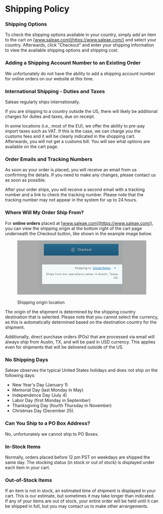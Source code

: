 # Shipping Policy

### Shipping Options

To check the shipping options available in your country, simply add an item to the cart on [www.saleae.com](https://www.saleae.com/) and select your country. Afterwards, click "Checkout" and enter your shipping information to view the available shipping options and shipping cost.

### Adding a Shipping Account Number to an Existing Order

We unfortunately do not have the ability to add a shipping account number for online orders on our website at this time.

### International Shipping - Duties and Taxes

Saleae regularly ships internationally.

If you are shipping to a country outside the US, there will likely be additional charges for duties and taxes, due on receipt.&#x20;

In some locations (i.e., most of the EU), we offer the ability to pre-pay import taxes such as VAT. If this is the case, we can charge you the customs fees and it will be clearly indicated in the shopping cart. Afterwards, you will not get a customs bill. You will see what options are available on the cart page.

### **Order Emails and Tracking Numbers**

As soon as your order is placed, you will receive an email from us confirming the details. If you need to make any changes, please contact us as soon as possible.

After your order ships, you will receive a second email with a tracking number and a link to check the tracking number. Please note that the tracking number may not appear in the system for up to 24 hours.

### Where Will My Order Ship From?

For **online orders** placed at [www.saleae.com](https://www.saleae.com/), you can view the shipping origin at the bottom right of the cart page underneath the Checkout button, like shown in the example image below.

<figure><img src="../.gitbook/assets/Screenshot 2025-01-29 at 2.53.16 PM.png" alt=""><figcaption><p>Shipping origin location</p></figcaption></figure>

The origin of the shipment is determined by the shipping country destination that is selected. Please note that you cannot select the currency, as this is automatically determined based on the destination country for the shipment.

Additionally, direct purchase orders (POs) that are processed via email will always ship from Austin, TX, and will be paid in USD currency. This applies even for shipments that will be delivered outside of the US.

### **No Shipping Days**

Saleae observes the typical United States holidays and does not ship on the following days:

* New Year's Day (January 1)
* Memorial Day (last Monday in May)
* Independence Day (July 4)
* Labor Day (first Monday in September)
* Thanksgiving Day (fourth Thursday in November)
* Christmas Day (December 25).

### Can You Ship to a PO Box Address?

No, unfortunately we cannot ship to PO Boxes.

### **In-Stock Items**

Normally, orders placed before 12 pm PST on weekdays are shipped the same day. The stocking status (in stock or out of stock) is displayed under each item in your cart.

### **Out-of-Stock Items**

If an item is not in stock, an estimated time of shipment is displayed in your cart. This is our estimate, but sometimes it may take longer than indicated. If any of your items are out of stock, your entire order will be held until it can be shipped in full, but you may contact us to make other arrangements.

